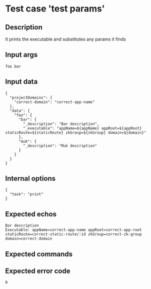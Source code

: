 # Test case 'test params'

## Description

It prints the executable and substitutes any params it finds

## Input args

    foo bar

## Input data

    {
      "projectDomains": {
        "correct-domain": "correct-app-name"
      },
      "data": {
        "foo": {
          "bar": {
            "_description": "Bar description",
            "_executable": "appName=${appName} appRoot=${appRoot} staticRoute=${staticRoute} zkGroup=${zkGroup} domain=${domain}"
          },
          "muk": {
            "_description": "Muk description"
          }
        }
      }
    }

## Internal options

    {
      "task": "print"
    }

## Expected echos

    Bar description
    Executable: appName=correct-app-name appRoot=correct-app-root staticRoute=correct-static-route/:id zkGroup=correct-zk-group domain=correct-domain

## Expected commands

## Expected error code

    0
